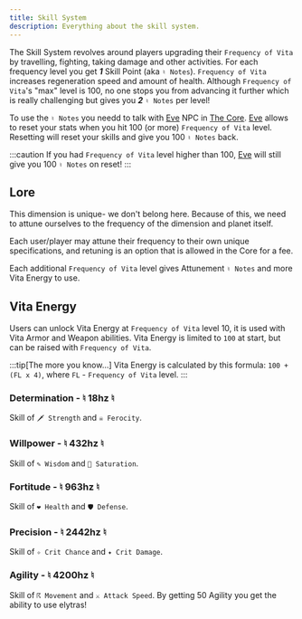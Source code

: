 ```yaml
---
title: Skill System
description: Everything about the skill system.
---
```


The Skill System revolves around players upgrading their `Frequency of Vita` by travelling, fighting, taking damage and other activities.
For each frequency level you get ***1*** Skill Point (aka `♮ Notes`). `Frequency of Vita` increases regeneration speed and amount of health.
Although `Frequency of Vita`'s "max" level is 100, no one stops you from advancing it further which is really challenging but gives you ***2*** `♮ Notes` per level!

To use the `♮ Notes` you needd to talk with [Eve](/wiki/reference/characters/non-players/eve/) NPC in [The Core](/wiki/reference/world/the-core/). [Eve](/wiki/reference/characters/non-players/eve/) allows to reset your stats when you hit 100 (or more) `Frequency of Vita` level. Resetting will reset your skills and give you 100 `♮ Notes` back.

:::caution
If you had `Frequency of Vita` level higher than 100, [Eve](/wiki/reference/characters/non-players/eve/) will still give you 100 `♮ Notes` on reset!
:::


## Lore
This dimension is unique- we don't belong here.
Because of this, we need to attune ourselves to
the frequency of the dimension and planet itself.

Each user/player may attune their frequency to
their own unique specifications, and retuning
is an option that is allowed in the Core for a fee.

Each additional `Frequency of Vita` level gives
Attunement `♮ Notes` and more Vita Energy to use.

## Vita Energy
Users can unlock Vita Energy at `Frequency of Vita` level 10, it is used with Vita Armor and Weapon abilities.
Vita Energy is limited to `100` at start, but can be raised with `Frequency of Vita`.

:::tip[The more you know...]
Vita Energy is calculated by this formula: `100 + (FL x 4)`, where `FL` - `Frequency of Vita` level.
:::


### Determination - ♮ 18hz ♮
Skill of `🗡 Strength` and `☠ Ferocity`.


### Willpower - ♮ 432hz ♮
Skill of `✎ Wisdom` and `🍖 Saturation`.


### Fortitude - ♮ 963hz ♮
Skill of `❤ Health` and `🛡 Defense`.


### Precision - ♮ 2442hz ♮
Skill of `✧ Crit Chance` and `✦ Crit Damage`.


### Agility - ♮ 4200hz ♮
Skill of `☈ Movement` and `⚔ Attack Speed`.
By getting 50 Agility you get the ability to use elytras!
